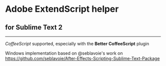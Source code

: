 # Adobe ExtendScript helper
## for Sublime Text 2
---
*CoffeeScript* supported, especially with the **Better CoffeeScript** plugin

Windows implementation based on @seblavoie's work on https://github.com/seblavoie/After-Effects-Scripting-Sublime-Text-Package
